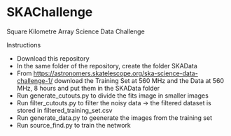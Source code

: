 # SKAChallenge
Square Kilometre Array Science Data Challenge

Instructions
- Download this repository
- In the same folder of the repository, create the folder SKAData
- From https://astronomers.skatelescope.org/ska-science-data-challenge-1/ download the Training Set at 560 MHz and the Data at 560 MHz, 8 hours and put them in the SKAData folder
- Run generate_cutouts.py to divide the fits image in smaller images
- Run filter_cutouts.py to filter the noisy data -> the filtered dataset is stored in filtered_training_set.csv
- Run generate_data.py to geenerate the images from the training set
- Run source_find.py to train the network


